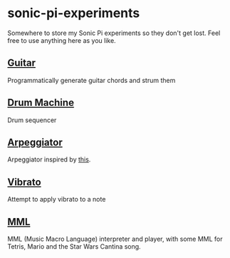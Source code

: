 # sonic-pi-experiments
Somewhere to store my Sonic Pi experiments so they don't get lost.
Feel free to use anything here as you like.


## [Guitar](/guitar.spi)

Programmatically generate guitar chords and strum them

## [Drum Machine](/drum_machine.spi)

Drum sequencer

## [Arpeggiator](/arpeggiator.spi)

Arpeggiator inspired by [this](http://codepen.io/jakealbaugh/full/qNrZyw/).

## [Vibrato](/vibrato.spi)

Attempt to apply vibrato to a note

## [MML](/mml.spi)

MML (Music Macro Language) interpreter and player, with some MML for Tetris, Mario and the Star Wars Cantina song.
